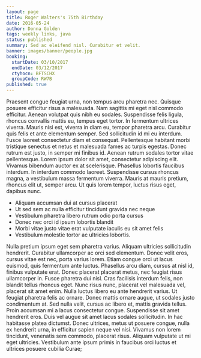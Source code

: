 ```yaml
---
layout: page
title: Roger Walters's 75th Birthday
date: 2016-05-24
author: Donna Golden
tags: weekly links, java
status: published
summary: Sed ac eleifend nisl. Curabitur et velit.
banner: images/banner/people.jpg
booking:
  startDate: 03/10/2017
  endDate: 03/12/2017
  ctyhocn: BFTSCHX
  groupCode: RW7B
published: true
---
```

Praesent congue feugiat urna, non tempus arcu pharetra nec. Quisque posuere efficitur risus a malesuada. Nam sagittis mi eget nisl commodo efficitur. Aenean volutpat quis nibh eu sodales. Suspendisse felis ligula, rhoncus convallis mattis eu, tempus eget tortor. In fermentum ultrices viverra. Mauris nisi est, viverra in diam eu, tempor pharetra arcu. Curabitur quis felis et ante elementum semper. Sed sollicitudin id mi eu interdum. Fusce laoreet consectetur diam et consequat. Pellentesque habitant morbi tristique senectus et netus et malesuada fames ac turpis egestas.
Donec rutrum est justo, in semper mi finibus id. Aenean rutrum sodales tortor vitae pellentesque. Lorem ipsum dolor sit amet, consectetur adipiscing elit. Vivamus bibendum auctor ex at scelerisque. Phasellus lobortis faucibus interdum. In interdum commodo laoreet. Suspendisse cursus rhoncus magna, a vestibulum massa fermentum viverra. Mauris at mauris pretium, rhoncus elit ut, semper arcu. Ut quis lorem tempor, luctus risus eget, dapibus nunc.

* Aliquam accumsan dui at cursus placerat
* Ut sed sem ac nulla efficitur tincidunt gravida nec neque
* Vestibulum pharetra libero rutrum odio porta cursus
* Donec nec orci id ipsum lobortis blandit
* Morbi vitae justo vitae erat vulputate iaculis eu sit amet felis
* Vestibulum molestie tortor ac ultricies lobortis.

Nulla pretium ipsum eget sem pharetra varius. Aliquam ultricies sollicitudin hendrerit. Curabitur ullamcorper ac orci sed elementum. Donec velit eros, cursus vitae est nec, porta varius lorem. Etiam congue orci ut lacus euismod, quis fermentum ante luctus. Phasellus arcu diam, cursus at nisl id, finibus vulputate erat. Donec placerat placerat metus, nec feugiat risus ullamcorper in. Fusce pharetra dui nisl. Cras facilisis interdum felis, non blandit tellus rhoncus eget. Nunc risus nunc, placerat vel malesuada vel, placerat sit amet enim. Nulla luctus libero eu ante hendrerit varius. Ut feugiat pharetra felis ac ornare. Donec mattis ornare augue, ut sodales justo condimentum at. Sed nulla velit, cursus ac libero et, mattis gravida tellus.
Proin accumsan mi a lacus consectetur congue. Suspendisse sit amet hendrerit eros. Duis vel augue sit amet lacus sodales sollicitudin. In hac habitasse platea dictumst. Donec ultrices, metus ut posuere congue, nulla ex hendrerit urna, in efficitur sapien neque vel nisi. Vivamus non lorem tincidunt, venenatis sem commodo, placerat risus. Aliquam vulputate ut mi eget ultricies. Vestibulum ante ipsum primis in faucibus orci luctus et ultrices posuere cubilia Curae;
